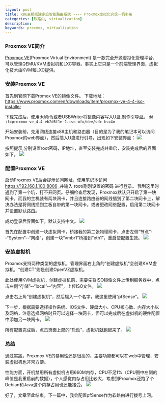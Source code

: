 ```yaml
---
layout: post
title: x86主机搭建家庭智能路由系统 ---- Proxmox虚拟化实现一机多用
categories: [软路由, virtualization]
description: 
keywords: proxmox, virtualization
---
```


### Proxmox VE简介
[Proxmox VE](http://pve.proxmox.com/wiki/Main_Page)(Proxmox Virtual Environment) 是一款完全开源虚拟化管理平台，可以管理QEMU/KVM虚拟机和LXC容器。事实上它只是一个前端管理界面，虚拟化技术由KVM和LXC提供。


### 安装Proxmox VE
首先到官网下载Promox VE的镜像文件。
下载地址：https://www.proxmox.com/en/downloads/item/proxmox-ve-4-4-iso-installer

下载完成后，使用dd命令或者USBWriter将镜像内容写入U盘,制作引导盘。
`dd if=proxmox-ve_4.4-eb2d6f1e-2.iso of=/dev/sdc bs=4m`

开始安装前，先用网线连接x86主机和路由器（目的是为了我的笔记本可以访问Proxmox的web界面），然后插入U盘进行引导，出现如下安装界面：
![](http://images2015.cnblogs.com/blog/600201/201703/600201-20170309174740156-1975372171.png)

按照提示,分别设置root密码，IP地址，直至安装完成并重启，安装完成后的界面如下。
![](http://images2015.cnblogs.com/blog/600201/201703/600201-20170309174851672-1879544313.png)


### 配置Proxmox VE
启动Proxmox VE后会提示访问网址，使用笔记本访问 https://192.168.1.100:8006 ,并输入 root/刚刚设置的密码 进行登录。
我到这里时遇到了第一个坑，打不开网页。仔细检查后发现，Proxmox默认只开启了第一块网卡，而我的主机装有两块网卡，并且连接路由器的网线插到了第二块网卡上，解决办法是将网线插到主板自带的第一块网卡，或者更改网络配置，启用第二块网卡并设置默认路由。

成功登录后界面如下，默认支持中文。
![](http://images2015.cnblogs.com/blog/600201/201703/600201-20170309223118641-2003905449.png)

首先在配置中创建一块虚拟网卡，桥接我的第二张物理网卡，点击左侧“节点”--“System”--“网络”，创建一块“vmbr1”桥接到“eth1”，重启使配置生效。
![](http://images2015.cnblogs.com/blog/600201/201703/600201-20170309223358375-1545041836.png)


### 安装虚拟机
Proxmox支持两种类型的虚拟机，管理界面右上角的“创建虚拟机”会创建KVM虚拟机，“创建CT”则是创建OpenVZ虚拟机。

此处使用KVM虚拟机，创建虚拟机前，需要先将ISO镜像文件上传到服务器中，点击左侧“存储”--“local”--“内容”，上传ISO文件。
![](http://images2015.cnblogs.com/blog/600201/201703/600201-20170309223812672-1604382146.png)

点击右上角“创建虚拟机”，然后输入一个名字，我这里使用“pfSense”。
![](http://images2015.cnblogs.com/blog/600201/201703/600201-20170309224125141-1804444602.png)

下一步，根据需要选择操作系统、IOS文件、硬盘大小、CPU核心数、内存大小以及网络，注意选择网络时只可以选择一块网卡，但可以完成后在虚拟机的硬件配置中添加另一块网卡。
![](http://images2015.cnblogs.com/blog/600201/201703/600201-20170309224537750-324818030.png)

所有配置完成后，点击页面上部的“启动”，虚拟机就跑起来了。
![](http://images2015.cnblogs.com/blog/600201/201703/600201-20170309225106453-257642440.png)


### 总结
通过实践，Proxmox VE的易用性还是很高的，主要功能都可以在web中管理，安装虚拟机也非常方便。

性能方面，开机禁用所有虚拟机占用660M内存，CPU不足1%（CPU图中左侧的峰值是我重启前的数据），个人感觉内存占用比较大，考虑到Proxmox还跑了个Debian和Java这个内存占用也还能接受。
![](http://images2015.cnblogs.com/blog/600201/201703/600201-20170309230105672-1985455593.png)

好了，文章至此结束，下一篇中，我会配置pfSense作为软路由进行拨号上网。
